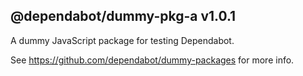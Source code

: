 ## @dependabot/dummy-pkg-a v1.0.1

A dummy JavaScript package for testing Dependabot.

See https://github.com/dependabot/dummy-packages for more info.

